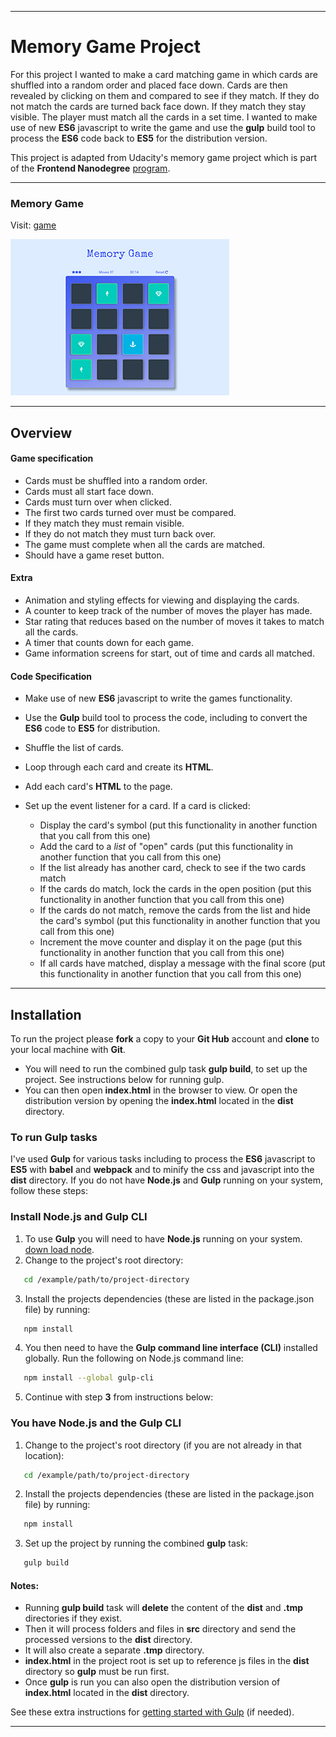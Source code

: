 ___

# Memory Game Project

For this project I wanted to make a card matching game in which cards are shuffled into a random order and placed face down. Cards are then revealed by clicking on them and compared to see if they match. If they do not match the cards are turned back face down. If they match they stay visible. The player must match all the cards in a set time. I wanted to make use of new **ES6** javascript to write the game and use the **gulp** build tool to process the **ES6** code back to **ES5** for the distribution version.

This project is adapted from Udacity's memory game project which is part of the **Frontend Nanodegree** [program](https://www.udacity.com/course/front-end-web-developer-nanodegree--nd001).
___


### Memory Game

Visit: [game](http://www.it48.xyz/memory-game-project)

![Game screen shot](src/images/readme-images/memory-game-screen.jpg)
___


## Overview

#### Game specification

- Cards must be shuffled into a random order.
- Cards must all start face down.
- Cards must turn over when clicked.
- The first two cards turned over must be compared.
- If they match they must remain visible.
- If they do not match they must turn back over.
- The game must complete when all the cards are matched.
- Should have a game reset button.


#### Extra

- Animation and styling effects for viewing and displaying the cards.
- A counter to keep track of the number of moves the player has made.
- Star rating that reduces based on the number of moves it takes to match all the cards.
- A timer that counts down for each game.
- Game information screens for start, out of time and cards all matched.


#### Code Specification

- Make use of new **ES6** javascript to write the games functionality.
- Use the **Gulp** build tool to process the code, including to convert the **ES6** code to **ES5** for distribution.

- Shuffle the list of cards.
- Loop through each card and create its **HTML**.
- Add each card's **HTML** to the page.
- Set up the event listener for a card. If a card is clicked:

  - Display the card's symbol (put this functionality in another function that you call from this one)
  - Add the card to a *list* of "open" cards (put this functionality in another function that you call from this one)
  - If the list already has another card, check to see if the two cards match
  - If the cards do match, lock the cards in the open position (put this functionality in another function that you call from this one)
  - If the cards do not match, remove the cards from the list and hide the card's symbol (put this functionality in another function that you call from this one)
  - Increment the move counter and display it on the page (put this functionality in another function that you call from this one)
  - If all cards have matched, display a message with the final score (put this functionality in another function that you call from this one)
___


## Installation

To run the project please **fork** a copy to your **Git Hub** account and **clone** to your local machine with **Git**.

- You will need to run the combined gulp task **gulp build**, to set up the project. See instructions below for running gulp.
- You can then open **index.html** in the browser to view. Or open the distribution version by opening the **index.html** located in the **dist** directory.

### To run Gulp tasks

I've used **Gulp** for various tasks including to process the **ES6** javascript to **ES5** with **babel** and **webpack** and to minify the css and javascript into the **dist** directory.  If you do not have **Node.js** and **Gulp** running on your system, follow these steps:

### Install Node.js and Gulp CLI

1. To use **Gulp** you will need to have **Node.js** running on your system. [down load node](https://nodejs.org/en/).
2. Change to the project's root directory:
```bash
   cd /example/path/to/project-directory
```
3. Install the projects dependencies (these are listed in the package.json file) by running:
```bash
   npm install
```
4. You then need to have the **Gulp command line interface (CLI)** installed globally. Run the following on Node.js command line:
```bash
   npm install --global gulp-cli
```
5. Continue with step **3** from instructions below:


### You have Node.js and the Gulp CLI

1. Change to the project's root directory (if you are not already in that location):
```bash
   cd /example/path/to/project-directory
```
2. Install the projects dependencies (these are listed in the package.json file) by running:
```bash
   npm install
```
3. Set up the project by running the combined **gulp** task:
```bash
   gulp build
```

#### Notes:

- Running **gulp build** task will **delete** the content of the **dist** and **.tmp** directories if they exist.
- Then it will process folders and files in **src** directory and send the processed versions to the **dist** directory.
- It will also create a separate **.tmp** directory.
- **index.html** in the project root is set up to reference js files in the **dist** directory so **gulp** must be run first.
- Once **gulp** is run you can also open the distribution version of **index.html** located in the **dist** directory.

See these extra instructions for [getting started with Gulp](https://github.com/gulpjs/gulp/blob/v3.9.1/docs/getting-started.md) (if needed).
___
